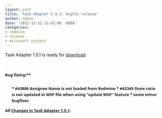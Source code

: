 ```yaml
---
layout: post
title: 'Task Adapter 1.5.1: bugfix release'
author: admin
date: '2011-12-12 21:42:00 -0800'
categories:
- redmine
- release
- microsoft project
---
```


Task Adapter 1.5.1 is ready for <a href="/download">download</a>.

<span style="background-color: white; color: #7a7a7a; font-family: 'Lucida Grande', 'Lucida Sans Unicode', 'Segoe UI', Helvetica, Arial, sans-serif; font-size: 13px; line-height: 20px;">.</span><br/>
<div style="font-family: 'Lucida Grande', 'Lucida Sans Unicode', 'Segoe UI', Helvetica, Arial, sans-serif; font-size: 13px; line-height: 20px; margin-bottom: 25px;"><strong style="background-color: white;">Bug fixing:**</div>
<ul style="font-family: 'Lucida Grande', 'Lucida Sans Unicode', 'Segoe UI', Helvetica, Arial, sans-serif; font-size: 13px; line-height: 20px;">
* <span style="background-color: white;">#43886 Assignee Name is not loaded from Redmine</span>
* <span style="background-color: white;">#42349 Done ratio is not updated in MSP file when using "update MSP" feature</span>
* <span style="background-color: white;">some minor bugfixes</span></ul>
<div style="font-family: 'Lucida Grande', 'Lucida Sans Unicode', 'Segoe UI', Helvetica, Arial, sans-serif; font-size: 13px; line-height: 20px; margin-bottom: 25px;"><span style="background-color: white;">All <a href="http://www.hostedredmine.com/projects/ta/versions/1474">Changes in Task Adapter 1.5.1</a>.</span></div></p>

